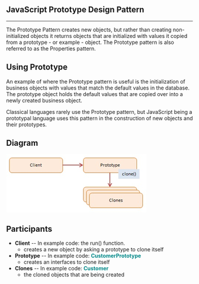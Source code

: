 ## JavaScript Prototype Design Pattern
<hr/>

The Prototype Pattern creates new objects, but rather than creating non-initialized objects it returns objects that are initialized with values it copied from a prototype - or example - object. The Prototype pattern is also referred to as the Properties pattern.

## Using Prototype

An example of where the Prototype pattern is useful is the initialization of business objects with values that match the default values in the database. The prototype object holds the default values that are copied over into a newly created business object.

Classical languages rarely use the Prototype pattern, but JavaScript being a prototypal language uses this pattern in the construction of new objects and their prototypes.

## Diagram

<img src="https://github.com/thuankok/design-pattern/blob/main/assets/Prototype.jpg" alt="logo">

## Participants

<ul>
    <li>
      <b>Client</b> -- In example code: the run() function.
      <ul>
        <li>creates a new object by asking a prototype to clone itself</li>
      </ul>
    </li>
    <li>
      <b>Prototype</b> -- In example code: <b style="color:#088;">CustomerPrototype</b>
      <ul>
        <li>creates an interfaces to clone itself</li>
      </ul>
    </li>
    <li>
      <b>Clones</b> -- In example code: <b style="color:#088;">Customer</b>
      <ul>
        <li>the cloned objects that are being created</li>
      </ul>
    </li>
  </ul>